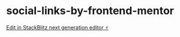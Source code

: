 # social-links-by-frontend-mentor

[Edit in StackBlitz next generation editor ⚡️](https://stackblitz.com/~/github.com/afrad07/social-links-by-frontend-mentor)